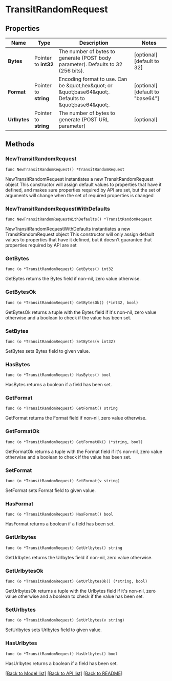 # TransitRandomRequest

## Properties

Name | Type | Description | Notes
------------ | ------------- | ------------- | -------------
**Bytes** | Pointer to **int32** | The number of bytes to generate (POST body parameter). Defaults to 32 (256 bits). | [optional] [default to 32]
**Format** | Pointer to **string** | Encoding format to use. Can be \&quot;hex\&quot; or \&quot;base64\&quot;. Defaults to \&quot;base64\&quot;. | [optional] [default to "base64"]
**Urlbytes** | Pointer to **string** | The number of bytes to generate (POST URL parameter) | [optional] 

## Methods

### NewTransitRandomRequest

`func NewTransitRandomRequest() *TransitRandomRequest`

NewTransitRandomRequest instantiates a new TransitRandomRequest object
This constructor will assign default values to properties that have it defined,
and makes sure properties required by API are set, but the set of arguments
will change when the set of required properties is changed

### NewTransitRandomRequestWithDefaults

`func NewTransitRandomRequestWithDefaults() *TransitRandomRequest`

NewTransitRandomRequestWithDefaults instantiates a new TransitRandomRequest object
This constructor will only assign default values to properties that have it defined,
but it doesn't guarantee that properties required by API are set

### GetBytes

`func (o *TransitRandomRequest) GetBytes() int32`

GetBytes returns the Bytes field if non-nil, zero value otherwise.

### GetBytesOk

`func (o *TransitRandomRequest) GetBytesOk() (*int32, bool)`

GetBytesOk returns a tuple with the Bytes field if it's non-nil, zero value otherwise
and a boolean to check if the value has been set.

### SetBytes

`func (o *TransitRandomRequest) SetBytes(v int32)`

SetBytes sets Bytes field to given value.

### HasBytes

`func (o *TransitRandomRequest) HasBytes() bool`

HasBytes returns a boolean if a field has been set.

### GetFormat

`func (o *TransitRandomRequest) GetFormat() string`

GetFormat returns the Format field if non-nil, zero value otherwise.

### GetFormatOk

`func (o *TransitRandomRequest) GetFormatOk() (*string, bool)`

GetFormatOk returns a tuple with the Format field if it's non-nil, zero value otherwise
and a boolean to check if the value has been set.

### SetFormat

`func (o *TransitRandomRequest) SetFormat(v string)`

SetFormat sets Format field to given value.

### HasFormat

`func (o *TransitRandomRequest) HasFormat() bool`

HasFormat returns a boolean if a field has been set.

### GetUrlbytes

`func (o *TransitRandomRequest) GetUrlbytes() string`

GetUrlbytes returns the Urlbytes field if non-nil, zero value otherwise.

### GetUrlbytesOk

`func (o *TransitRandomRequest) GetUrlbytesOk() (*string, bool)`

GetUrlbytesOk returns a tuple with the Urlbytes field if it's non-nil, zero value otherwise
and a boolean to check if the value has been set.

### SetUrlbytes

`func (o *TransitRandomRequest) SetUrlbytes(v string)`

SetUrlbytes sets Urlbytes field to given value.

### HasUrlbytes

`func (o *TransitRandomRequest) HasUrlbytes() bool`

HasUrlbytes returns a boolean if a field has been set.


[[Back to Model list]](../README.md#documentation-for-models) [[Back to API list]](../README.md#documentation-for-api-endpoints) [[Back to README]](../README.md)



